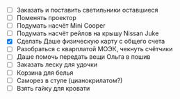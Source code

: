 - [ ] Заказать и поставить светильники оставшиеся
- [ ] Поменять проектор
- [ ] Подумать насчёт Mini Cooper
- [ ] Подумать насчёт рейлов на крышу Nissan Juke
- [x] Сделать Даше физическую карту с общего счета
- [ ] Разобраться с кварплатой МОЭК, чекнуть счётчики
- [ ] Даше помочь передать вещи Ольга в пошив
- [ ] Заказать леску для удочки
- [ ] Корзина для белья
- [ ] Саморез в стуле (цианокрилатом?)
- [ ] Взять гайку для кровати
